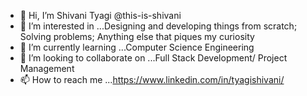 - 👋 Hi, I’m Shivani Tyagi @this-is-shivani
- 👀 I’m interested in ...Designing and developing things from scratch; Solving problems; Anything else that piques my curiosity
- 🌱 I’m currently learning ...Computer Science Engineering
- 💞️ I’m looking to collaborate on ...Full Stack Development/ Project Management
- 📫 How to reach me ...https://www.linkedin.com/in/tyagishivani/
